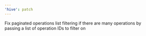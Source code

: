 ```yaml
---
'hive': patch
---
```


Fix paginated operations list filtering if there are many operations by passing a list of operation
IDs to filter on
